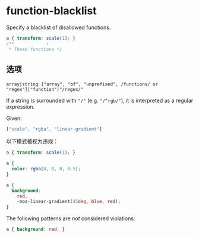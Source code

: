 # function-blacklist

Specify a blacklist of disallowed functions.

```css
a { transform: scale(1); }
/**            ↑
 * These functions */
```

## 选项

`array|string`: `["array", "of", "unprefixed", /functions/ or "regex"]|"function"|"/regex/"`

If a string is surrounded with `"/"` (e.g. `"/^rgb/"`), it is interpreted as a regular expression.

Given:

```js
["scale", "rgba", "linear-gradient"]
```

以下模式被视为违规：

```css
a { transform: scale(1); }
```

```css
a {
  color: rgba(0, 0, 0, 0.5);
}
```

```css
a {
  background:
    red,
    -moz-linear-gradient(45deg, blue, red);
}
```

The following patterns are *not* considered violations:

```css
a { background: red; }
```
